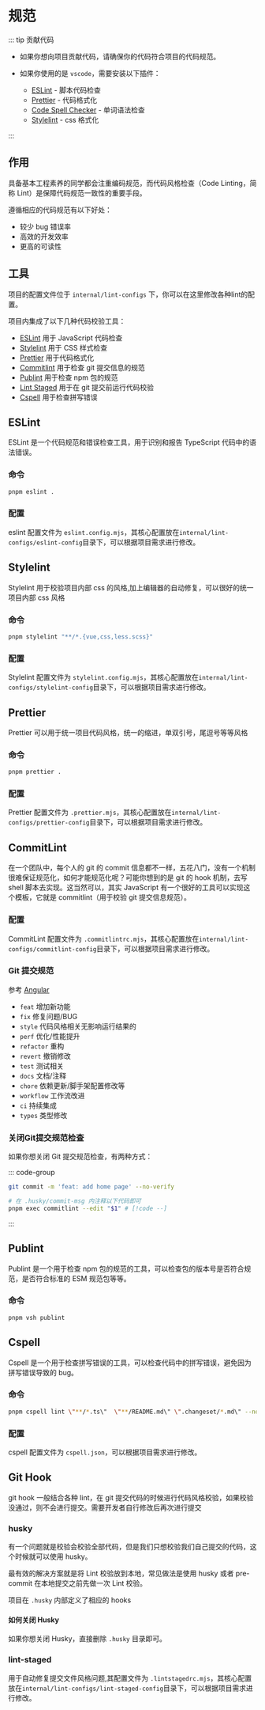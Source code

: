 # 规范

::: tip 贡献代码

- 如果你想向项目贡献代码，请确保你的代码符合项目的代码规范。
- 如果你使用的是 `vscode`，需要安装以下插件：

  - [ESLint](https://marketplace.visualstudio.com/items?itemName=dbaeumer.vscode-eslint) - 脚本代码检查
  - [Prettier](https://marketplace.visualstudio.com/items?itemName=esbenp.prettier-vscode) - 代码格式化
  - [Code Spell Checker](https://marketplace.visualstudio.com/items?itemName=streetsidesoftware.code-spell-checker) - 单词语法检查
  - [Stylelint](https://marketplace.visualstudio.com/items?itemName=stylelint.vscode-stylelint) - css 格式化

:::

## 作用

具备基本工程素养的同学都会注重编码规范，而代码风格检查（Code Linting，简称 Lint）是保障代码规范一致性的重要手段。

遵循相应的代码规范有以下好处：

- 较少 bug 错误率
- 高效的开发效率
- 更高的可读性

## 工具

项目的配置文件位于 `internal/lint-configs` 下，你可以在这里修改各种lint的配置。

项目内集成了以下几种代码校验工具：

- [ESLint](https://eslint.org/) 用于 JavaScript 代码检查
- [Stylelint](https://stylelint.io/) 用于 CSS 样式检查
- [Prettier](https://prettier.io/) 用于代码格式化
- [Commitlint](https://commitlint.js.org/) 用于检查 git 提交信息的规范
- [Publint](https://publint.dev/) 用于检查 npm 包的规范
- [Lint Staged](https://github.com/lint-staged/lint-staged) 用于在 git 提交前运行代码校验
- [Cspell](https://cspell.org/) 用于检查拼写错误

## ESLint

ESLint 是一个代码规范和错误检查工具，用于识别和报告 TypeScript 代码中的语法错误。

### 命令

```bash
pnpm eslint .
```

### 配置

eslint 配置文件为 `eslint.config.mjs`，其核心配置放在`internal/lint-configs/eslint-config`目录下，可以根据项目需求进行修改。

## Stylelint

Stylelint 用于校验项目内部 css 的风格,加上编辑器的自动修复，可以很好的统一项目内部 css 风格

### 命令

```bash
pnpm stylelint "**/*.{vue,css,less.scss}"
```

### 配置

Stylelint 配置文件为 `stylelint.config.mjs`，其核心配置放在`internal/lint-configs/stylelint-config`目录下，可以根据项目需求进行修改。

## Prettier

Prettier 可以用于统一项目代码风格，统一的缩进，单双引号，尾逗号等等风格

### 命令

```bash
pnpm prettier .
```

### 配置

Prettier 配置文件为 `.prettier.mjs`，其核心配置放在`internal/lint-configs/prettier-config`目录下，可以根据项目需求进行修改。

## CommitLint

在一个团队中，每个人的 git 的 commit 信息都不一样，五花八门，没有一个机制很难保证规范化，如何才能规范化呢？可能你想到的是 git 的 hook 机制，去写 shell 脚本去实现。这当然可以，其实 JavaScript 有一个很好的工具可以实现这个模板，它就是 commitlint（用于校验 git 提交信息规范）。

### 配置

CommitLint 配置文件为 `.commitlintrc.mjs`，其核心配置放在`internal/lint-configs/commitlint-config`目录下，可以根据项目需求进行修改。

### Git 提交规范

参考 [Angular](https://github.com/conventional-changelog/conventional-changelog/tree/master/packages/conventional-changelog-angular)

- `feat` 增加新功能
- `fix` 修复问题/BUG
- `style` 代码风格相关无影响运行结果的
- `perf` 优化/性能提升
- `refactor` 重构
- `revert` 撤销修改
- `test` 测试相关
- `docs` 文档/注释
- `chore` 依赖更新/脚手架配置修改等
- `workflow` 工作流改进
- `ci` 持续集成
- `types` 类型修改

### 关闭Git提交规范检查

如果你想关闭 Git 提交规范检查，有两种方式：

::: code-group

```bash [临时关闭]
git commit -m 'feat: add home page' --no-verify
```

```bash [永久关闭]
# 在 .husky/commit-msg 内注释以下代码即可
pnpm exec commitlint --edit "$1" # [!code --]
```

:::

## Publint

Publint 是一个用于检查 npm 包的规范的工具，可以检查包的版本号是否符合规范，是否符合标准的 ESM 规范包等等。

### 命令

```bash
pnpm vsh publint
```

## Cspell

Cspell 是一个用于检查拼写错误的工具，可以检查代码中的拼写错误，避免因为拼写错误导致的 bug。

### 命令

```bash
pnpm cspell lint \"**/*.ts\"  \"**/README.md\" \".changeset/*.md\" --no-progress
```

### 配置

cspell 配置文件为 `cspell.json`，可以根据项目需求进行修改。

## Git Hook

git hook 一般结合各种 lint，在 git 提交代码的时候进行代码风格校验，如果校验没通过，则不会进行提交。需要开发者自行修改后再次进行提交

### husky

有一个问题就是校验会校验全部代码，但是我们只想校验我们自己提交的代码，这个时候就可以使用 husky。

最有效的解决方案就是将 Lint 校验放到本地，常见做法是使用 husky 或者 pre-commit 在本地提交之前先做一次 Lint 校验。

项目在 `.husky` 内部定义了相应的 hooks

#### 如何关闭 Husky

如果你想关闭 Husky，直接删除 `.husky` 目录即可。

### lint-staged

用于自动修复提交文件风格问题,其配置文件为 `.lintstagedrc.mjs`，其核心配置放在`internal/lint-configs/lint-staged-config`目录下，可以根据项目需求进行修改。
